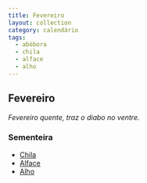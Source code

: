 ```yaml
---
title: Fevereiro
layout: collection
category: calendário
tags:
  - abóbora
  - chila
  - alface
  - alho
---
```


## Fevereiro

_Fevereiro quente, traz o diabo no ventre._

### Sementeira

* [Chila][1]
* [Alface][2]
* [Alho][3]

[1]: /culturas/abobora/
[2]: /culturas/alface/
[3]: /culturas/alho/
